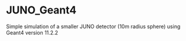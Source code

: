 # JUNO_Geant4
Simple simulation of a smaller JUNO detector (10m radius sphere) using Geant4 version 11.2.2
